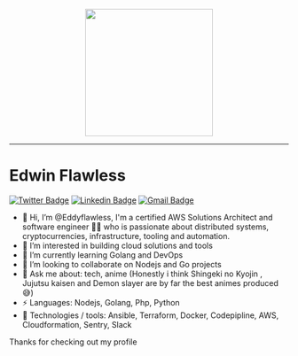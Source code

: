 
<p align="center">
  <img src="https://miro.medium.com/max/2048/1*OohqW5DGh9CQS4hLY5FXzA.png" height="230"/>
</p>
<hr>

# Edwin Flawless 
[![Twitter Badge](https://img.shields.io/badge/-@yesa_boss-1ca0f1?style=flat-square&labelColor=1ca0f1&logo=twitter&logoColor=white&link=https://twitter.com/yesa_boss)](https://twitter.com/yesa_boss) [![Linkedin Badge](https://img.shields.io/badge/-edwindjonorh-blue?style=flat-square&logo=Linkedin&logoColor=white&link=https://www.linkedin.com/in/edwin-djonorh-345b8794)](https://www.linkedin.com/in/edwin-djonorh-345b8794) 
[![Gmail Badge](https://img.shields.io/badge/-edjonorh@gmail.com-c14438?style=flat-square&logo=Gmail&logoColor=white&link=mailto:edjonorh@gmail.com)](mailto:edjonorh@gmail.com)

- 👋 Hi, I’m @Eddyflawless, I'm a certified AWS Solutions Architect and software engineer 👨‍💻 who is passionate about distributed systems, cryptocurrencies, infrastructure, tooling and automation.
- 👀 I’m interested in building cloud solutions and tools
- 🌱 I’m currently learning Golang and DevOps
- 💞️ I’m looking to collaborate on Nodejs and Go projects
- 💬 Ask me about: tech, anime (Honestly i think Shingeki no Kyojin , Jujutsu kaisen and Demon slayer are by far the best animes produced 😅)
- ⚡ Languages: Nodejs, Golang, Php, Python
- 🔨 Technologies / tools: Ansible, Terraform, Docker, Codepipline, AWS, Cloudformation, Sentry, Slack 


Thanks for checking out my profile

<!---
Eddyflawless/Eddyflawless is a ✨ special ✨ repository because its `README.md` (this file) appears on your GitHub profile.
You can click the Preview link to take a look at your changes.
--->

